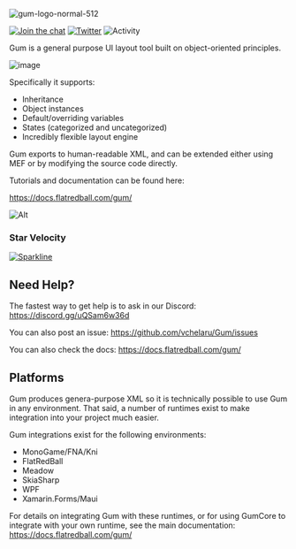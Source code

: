
![gum-logo-normal-512](https://github.com/user-attachments/assets/90d1625b-1d9a-4fca-b9a7-f0fb42badcbb)

[![Join the chat](https://img.shields.io/discord/586997072373481494)](https://discord.gg/tG5RBgw)
[![Twitter](https://img.shields.io/twitter/url?style=social&url=https%3A%2F%2Ftwitter.com%2FFlatRedBall)](https://twitter.com/FlatRedBall)
![Activity](https://img.shields.io/github/last-commit/vchelaru/Gum/master)

Gum is a general purpose UI layout tool built on object-oriented principles. 

![image](https://github.com/vchelaru/Gum/assets/729631/9f1d16b2-47a0-47d4-a6bc-0a3d6f100699)

Specifically it supports:

* Inheritance
* Object instances
* Default/overriding variables
* States (categorized and uncategorized)
* Incredibly flexible layout engine

Gum exports to human-readable XML, and can be extended either using MEF or by modifying the source code directly.

Tutorials and documentation can be found here:

https://docs.flatredball.com/gum/

![Alt](https://repobeats.axiom.co/api/embed/43574f096866fcf9b5addde4589447d1b532ade4.svg "Repobeats analytics image")

### Star Velocity
[![Sparkline](https://stars.medv.io/vchelaru/Gum.svg)](https://stars.medv.io/vchelaru/Gum)

## Need Help?

The fastest way to get help is to ask in our Discord: https://discord.gg/uQSam6w36d

You can also post an issue: https://github.com/vchelaru/Gum/issues

You can also check the docs: https://docs.flatredball.com/gum/

## Platforms

Gum produces genera-purpose XML so it is technically possible to use Gum in any environment. That said, a number of runtimes exist to make integration into your project much easier.

Gum integrations exist for the following environments:

* MonoGame/FNA/Kni
* FlatRedBall
* Meadow
* SkiaSharp
* WPF
* Xamarin.Forms/Maui

For details on integrating Gum with these runtimes, or for using GumCore to integrate with your own runtime, see the main documentation: https://docs.flatredball.com/gum/
